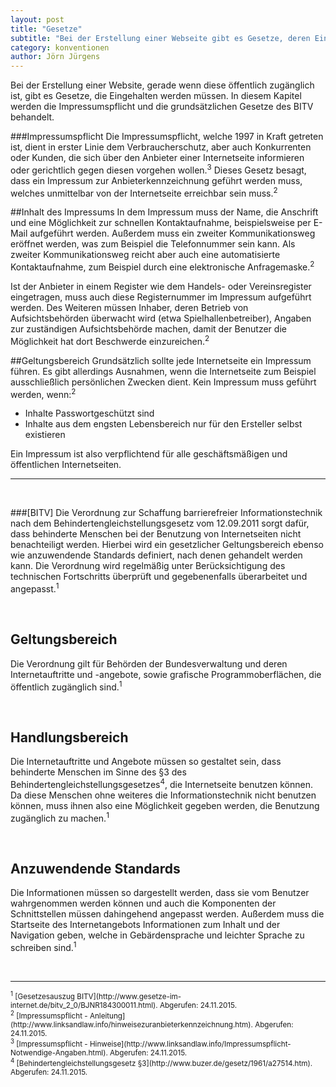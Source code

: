 ```yaml
---
layout: post
title: "Gesetze"
subtitle: "Bei der Erstellung einer Webseite gibt es Gesetze, deren Einhaltung verpflichtend ist"
category: konventionen
author: Jörn Jürgens
---
```


Bei der Erstellung einer Website, gerade wenn diese öffentlich zugänglich ist, gibt es Gesetze, die Eingehalten werden müssen. In diesem Kapitel werden die Impressumspflicht und die grundsätzlichen Gesetze des BITV behandelt.

<!--more-->

###Impressumspflicht
Die Impressumspflicht, welche 1997 in Kraft getreten ist, dient in erster Linie dem Verbraucherschutz, aber auch Konkurrenten oder Kunden, die sich über den Anbieter einer Internetseite informieren oder gerichtlich gegen diesen vorgehen wollen.<sup>3</sup> Dieses Gesetz besagt, dass ein Impressum zur Anbieterkennzeichnung geführt werden muss, welches unmittelbar von der Internetseite erreichbar sein muss.<sup>2</sup>

##Inhalt des Impressums
In dem Impressum muss der Name, die Anschrift und eine Möglichkeit zur schnellen Kontaktaufnahme, beispielsweise per E-Mail aufgeführt werden. Außerdem muss ein zweiter Kommunikationsweg eröffnet werden, was zum Beispiel die Telefonnummer sein kann. Als zweiter Kommunikationsweg reicht aber auch eine automatisierte Kontaktaufnahme, zum Beispiel durch eine elektronische Anfragemaske.<sup>2</sup>

Ist der Anbieter in einem Register wie dem Handels- oder Vereinsregister eingetragen, muss auch diese Registernummer im Impressum aufgeführt werden. Des Weiteren müssen Inhaber, deren Betrieb von Aufsichtsbehörden überwacht wird (etwa Spielhallenbetreiber), Angaben zur zuständigen Aufsichtsbehörde machen, damit der Benutzer die Möglichkeit hat dort Beschwerde einzureichen.<sup>2</sup>

##Geltungsbereich
Grundsätzlich sollte jede Internetseite ein Impressum führen. Es gibt allerdings Ausnahmen, wenn die Internetseite zum Beispiel ausschließlich persönlichen Zwecken dient. Kein Impressum muss geführt werden, wenn:<sup>2</sup>

+ Inhalte Passwortgeschützt sind
+ Inhalte aus dem engsten Lebensbereich nur für den Ersteller selbst existieren

Ein Impressum ist also verpflichtend für alle geschäftsmäßigen und öffentlichen Internetseiten.

----------------------------------

<br>

###[BITV]
Die Verordnung zur Schaffung barrierefreier Informationstechnik nach dem Behindertengleichstellungsgesetz vom 12.09.2011 sorgt dafür, dass behinderte Menschen bei der Benutzung von Internetseiten nicht benachteiligt werden. Hierbei wird ein gesetzlicher Geltungsbereich ebenso wie anzuwendende Standards definiert, nach denen gehandelt werden kann. Die Verordnung wird regelmäßig unter Berücksichtigung des technischen Fortschritts überprüft und gegebenenfalls überarbeitet und angepasst.<sup>1</sup>

<br>

## Geltungsbereich
Die Verordnung gilt für Behörden der Bundesverwaltung und deren Internetauftritte und -angebote, sowie grafische Programmoberflächen, die öffentlich zugänglich sind.<sup>1</sup>

<br>

## Handlungsbereich
Die Internetauftritte und Angebote müssen so gestaltet sein, dass behinderte Menschen im Sinne des §3 des Behindertengleichstellungsgesetzes<sup>4</sup>, die Internetseite benutzen können. Da diese Menschen ohne weiteres die Informationstechnik nicht benutzen können, muss ihnen also eine Möglichkeit gegeben werden, die Benutzung zugänglich zu machen.<sup>1</sup>

<br>

## Anzuwendende Standards
Die Informationen müssen so dargestellt werden, dass sie vom Benutzer wahrgenommen werden können und auch die Komponenten der Schnittstellen müssen dahingehend angepasst werden. Außerdem muss die Startseite des Internetangebots Informationen zum Inhalt und der Navigation geben, welche in Gebärdensprache und leichter Sprache zu schreiben sind.<sup>1</sup>

<br>


<hr id="sources">

<small>
    <sup>1</sup> [Gesetzesauszug BITV](http://www.gesetze-im-internet.de/bitv_2_0/BJNR184300011.html). Abgerufen: 24.11.2015.
</small><br>
<small>
    <sup>2</sup> [Impressumspflicht - Anleitung](http://www.linksandlaw.info/hinweisezuranbieterkennzeichnung.htm). Abgerufen: 24.11.2015.
</small><br>
<small>
    <sup>3</sup> [Impressumspflicht - Hinweise](http://www.linksandlaw.info/Impressumspflicht-Notwendige-Angaben.html). Abgerufen: 24.11.2015.
</small><br>
<small>
    <sup>4</sup> [Behindertengleichstellungsgesetz §3](http://www.buzer.de/gesetz/1961/a27514.htm). Abgerufen: 24.11.2015.
</small><br>
